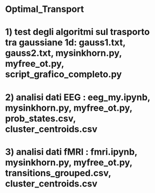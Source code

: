 # Optimal_Transport

# 1) test degli algoritmi sul trasporto tra gaussiane 1d: gauss1.txt, gauss2.txt, mysinkhorn.py, myfree_ot.py, script_grafico_completo.py
# 2) analisi dati EEG : eeg_my.ipynb, mysinkhorn.py, myfree_ot.py, prob_states.csv, cluster_centroids.csv
# 3) analisi dati fMRI : fmri.ipynb, mysinkhorn.py, myfree_ot.py, transitions_grouped.csv, cluster_centroids.csv
